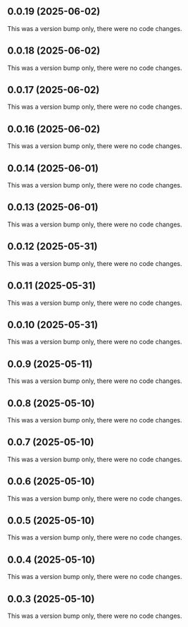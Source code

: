 ## 0.0.19 (2025-06-02)

This was a version bump only, there were no code changes.

## 0.0.18 (2025-06-02)

This was a version bump only, there were no code changes.

## 0.0.17 (2025-06-02)

This was a version bump only, there were no code changes.

## 0.0.16 (2025-06-02)

This was a version bump only, there were no code changes.

## 0.0.14 (2025-06-01)

This was a version bump only, there were no code changes.

## 0.0.13 (2025-06-01)

This was a version bump only, there were no code changes.

## 0.0.12 (2025-05-31)

This was a version bump only, there were no code changes.

## 0.0.11 (2025-05-31)

This was a version bump only, there were no code changes.

## 0.0.10 (2025-05-31)

This was a version bump only, there were no code changes.

## 0.0.9 (2025-05-11)

This was a version bump only, there were no code changes.

## 0.0.8 (2025-05-10)

This was a version bump only, there were no code changes.

## 0.0.7 (2025-05-10)

This was a version bump only, there were no code changes.

## 0.0.6 (2025-05-10)

This was a version bump only, there were no code changes.

## 0.0.5 (2025-05-10)

This was a version bump only, there were no code changes.

## 0.0.4 (2025-05-10)

This was a version bump only, there were no code changes.

## 0.0.3 (2025-05-10)

This was a version bump only, there were no code changes.